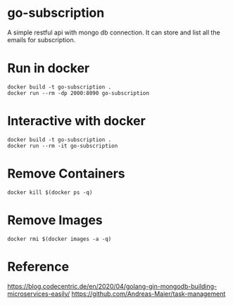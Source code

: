 # go-subscription
A simple restful api with mongo db connection. It can store and list all the emails for subscription.

# Run in docker
```
docker build -t go-subscription .
docker run --rm -dp 2000:8090 go-subscription
```

# Interactive with docker
```
docker build -t go-subscription .
docker run --rm -it go-subscription
```

# Remove Containers
```
docker kill $(docker ps -q)
```

# Remove Images
```
docker rmi $(docker images -a -q)
```

# Reference
https://blog.codecentric.de/en/2020/04/golang-gin-mongodb-building-microservices-easily/
https://github.com/Andreas-Maier/task-management